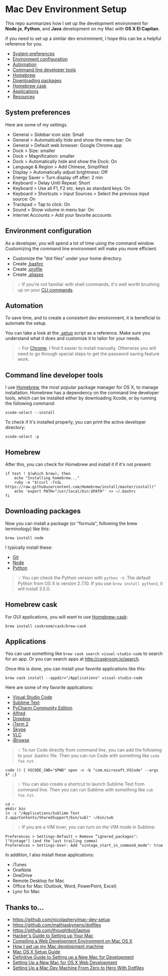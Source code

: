 # Mac Dev Environment Setup
This repo summarizes how I set up the development environment for **Node.js**, **Python**, and **Java** development on my Mac with **OS X El Capitan**.

If you need to set up a similar dev environment, I hope this can be a helpful reference for you. 

- [System preferences](#system-preferences)
- [Environment configuration](#environment-configuration)
- [Automation](#automation)
- [Command line developer tools](#command-line-developer-tools)
- [Homebrew](#homebrew)
- [Downloading packages](#downloading-packages)
- [Homebrew cask](#homebrew-cask)
- [Applications](#applications)
- [Resources](#thanks-to)

## System preferences
Here are some of my settings.
* General > Sidebar icon size: Small
* General > Automatically hide and show the menu bar: On
* General > Default web browser: Google Chrome.app
* Dock > Size: smaller
* Dock > Magnification: smaller
* Dock > Automatically hide and show the Dock: On
* Language & Region > Add Chinese, Simplified
* Display > Automatically adjust brightness: Off
* Energy Saver > Turn display off after: 2 min
* Keyboard > Delay Until Repeat: Short
* Keyboard > Use all F1, F2 etc. keys as standard keys: On
* Keyboard > Shortcuts > Input Sources > Select the previous input source: On
* Trackpad > Tap to click: On
* Sound > Show volume in menu bar: On
* Internet Accounts > Add your favorite accounts 

## Environment configuration
As a developer, you will spend a lot of time using the command window. Customizing the command line environment will make you more efficient. 

* Customize the "dot files" under your home directory.
 * Create [.bashrc](https://github.com/jasonyueyang/mac-dev-setup/blob/master/.bashrc) 
 * Create [.profile](https://github.com/jasonyueyang/mac-dev-setup/blob/master/.profile)
 * Create [.aliases](https://github.com/jasonyueyang/mac-dev-setup/blob/master/.aliases)

> :bulb: If you're not familiar with shell commands, it's well worth brushing up on your [CLI commands](http://lifehacker.com/5633909/who-needs-a-mouse-learn-to-use-the-command-line-for-almost-anything ).

## Automation
To save time, and to create a consistent dev environment, it is beneficial to automate the setup. 

You can take a look at the [.setup](https://github.com/jasonyueyang/mac-dev-setup/blob/master/.setup) script as a reference. Make sure you understand what it does and customize it to tailor for your needs.

> :bulb: For [Chrome](https://www.google.com/chrome/browser/desktop/index.html), I find it easier to install manually. Otherwise you will need to go through special steps to get the password saving feature work.

## Command line developer tools

I use [Homebrew](http://brew.sh/), the most popular package manager for OS X, to manage installation. Homebrew has a dependency on the command line developer tools, which can be installed either by downloading Xcode, or by running the following command:
```
xcode-select --install
```

To check if it's installed properly, you can print the active developer directory:
```
xcode-select -p
```

## Homebrew

After this, you can check for Homebrew and install it if it's not present:
```
if test ! $(which brew); then 
	echo "Installing homebrew..." 
	ruby -e "$(curl -fsSL https://raw.githubusercontent.com/Homebrew/install/master/install)" 
	echo 'export PATH="/usr/local/bin:$PATH"' >> ~/.bashrc
fi 
```

## Downloading packages
Now you can install a package (or "formula", following the brew terminology) like this:
```
brew install node
```

I typically install these:
* [Git](https://git-scm.com)
* [Node](https://nodejs.org/)
* [Python](https://www.python.org/)

> :bulb: You can check the Python version with `python -V`. The default Python from OS X is version 2.7.10. If you use `brew install python3`, it will install 3.5.0.

## Homebrew cask
For GUI applications, you will want to use [Homebrew-cask](http://caskroom.io):
```
brew install caskroom/cask/brew-cask
```

## Applications
You can use something like `brew cask search visual-studio-code` to search for an app. Or you can search apps at http://caskroom.io/search.

Once this is done, you can install your favorite applications like this:
```
brew cask install --appdir="/Applications" visual-studio-code
```

Here are some of my favorite applications:
  * [Visual Studio Code](https://code.visualstudio.com)
  * [Sublime Text](http://www.sublimetext.com)
  * [PyCharm Community Edition](https://www.jetbrains.com/pycharm/download/)
  * [Alfred](https://www.alfredapp.com)
  * [Dropbox](https://www.dropbox.com)
  * [iTerm 2](https://www.iterm2.com)
  * [Skype](http://www.skype.com)
  * [VLC](https://www.videolan.org/vlc/)
  * [iBrowse](http://download.cnet.com/iBrowse/3000-18546_4-76009297.html)
  
> :bulb: To run Code directly from command line, you can add the following to your .bashrc file. Then you can run Code with something like `code foo.txt`.
```
code () { VSCODE_CWD="$PWD" open -n -b "com.microsoft.VSCode" --args $* ;}
```

> :bulb: You can also create a shortcut to launch Sublime Text from command line. Then you can run Sublime with something like `sub foo.txt`.
```
cd ~
mkdir bin
ln -s "/Applications/Sublime Text 2.app/Contents/SharedSupport/bin/subl" ~/bin/sub
```

> :bulb: If you are a VIM lover, you can turn on the VIM mode in Sublime:
```
Preferences > Settings-Default > Remove ”ignored_packages": ["Vintage"] (and the last trailing comma)
Preferences > Settings-User: Add "vintage_start_in_command_mode": true
```

In addition, I also install these applications:
- iTunes
- OneNote
- OneDrive
- Remote Desktop for Mac
- Office for Mac (Outlook, Word, PowerPoint, Excel)
- Lync for Mac

## Thanks to...

* https://github.com/nicolashery/mac-dev-setup
* https://github.com/mathiasbynens/dotfiles
* https://github.com/thoughtbot/laptop
* [Hacker's Guide to Setting up Your Mac](http://lapwinglabs.com/blog/hacker-guide-to-setting-up-your-mac)
* [Compiling a Web Development Environment on Mac OS X](http://mac-dev-env.patrickbougie.com/)
* [How I set up my Mac development machine](http://www.sitepoint.com/set-mac-development-machine/)
* [Mac OS X Setup Guide](http://sourabhbajaj.com/mac-setup/index.html)
* [Definitive Guide to Setting up a New Mac for Development](http://alexw.me/2013/10/definitive-guid-to-development-mac-setup/)
* [Setting Up a New Mac for OS X Web Development](http://marcgrabanski.com/setting-up-mac-osx-web-development/)
* [Setting Up a Mac Dev Machine From Zero to Hero With Dotfiles](http://code.tutsplus.com/tutorials/setting-up-a-mac-dev-machine-from-zero-to-hero-with-dotfiles--net-35449)
